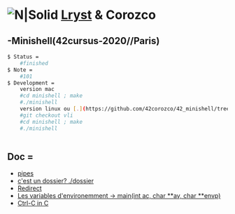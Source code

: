 # ![N|Solid](https://i.ibb.co/ygPQszr/Capture-d-e-cran-2020-07-30-a-18-opt.png)  [Lryst](https://github.com/Lryst) & Corozco
## -Minishell(42cursus-2020//Paris)

```sh
$ Status =
	#finished
$ Note =
	#101
$ Development =
	version mac
	#cd minishell ; make
	#./minishell
	version linux ou [.](https://github.com/42corozco/42_minishell/tree/vli)
	#git checkout vli
	#cd minishell ; make
	#./minishell
	
```

## Doc =
* [pipes](https://stackoverflow.com/questions/8389033/implementation-of-multiple-pipes-in-c)
* [c'est un dossier? ./dossier](http://manpagesfr.free.fr/man/man2/stat.2.html)
* [Redirect](http://www.cs.loyola.edu/~jglenn/702/S2005/Examples/dup2.html)
* [Les variables d'environemment -> main(int ac, char **av, char **envp)](https://stackoverflow.com/questions/2085302/printing-all-environment-variables-in-c-c)
* [Ctrl-C in C](https://stackoverflow.com/questions/35823864/detecting-ctrl-d-in-c)
